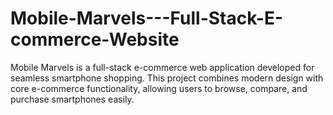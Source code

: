 # Mobile-Marvels---Full-Stack-E-commerce-Website
Mobile Marvels is a full-stack e-commerce web application developed for seamless smartphone shopping. This project combines modern design with core e-commerce functionality, allowing users to browse, compare, and purchase smartphones easily.
